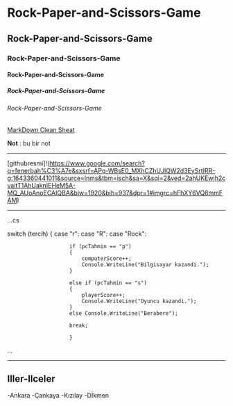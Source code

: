 # Rock-Paper-and-Scissors-Game
## Rock-Paper-and-Scissors-Game
### Rock-Paper-and-Scissors-Game
#### Rock-Paper-and-Scissors-Game
##### Rock-Paper-and-Scissors-Game
###### Rock-Paper-and-Scissors-Game
[MarkDown Clean Sheat](https://enterprise.github.com/downloads/en/markdown-cheatsheet.pdf)

**Not** : bu bir not

----

[githubresmi]!(https://www.google.com/search?q=fenerbah%C3%A7e&sxsrf=APq-WBsE0_MXhCZhUJlQW2d3EySrtIRR-g:1643360441011&source=lnms&tbm=isch&sa=X&sqi=2&ved=2ahUKEwjh2cvaitT1AhUaknIEHeM5A-MQ_AUoAnoECAIQBA&biw=1920&bih=937&dpr=1#imgrc=hFhXY6VQ8mmFAM)

----

...cs


switch (tercih)
                {
                    case "r":
                    case "R":
                    case "Rock":

                        if (pcTahmin == "p")
                        {
                            computerScore++;
                            Console.WriteLine("Bilgisayar kazandi.");
                        }

                        else if (pcTahmin == "s")
                        {
                            playerScore++;
                            Console.WriteLine("Oyuncu kazandi.");
                        }
                        else Console.WriteLine("Berabere");

                        break;
                        
                        }
...    

----

## Iller-Ilceler

-Ankara
-Çankaya
 -Kızılay
 -Dİkmen
